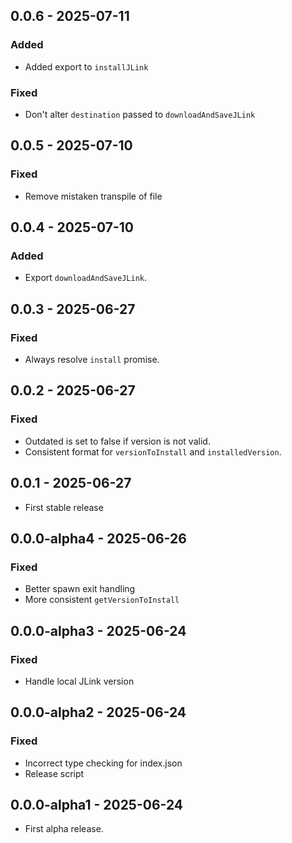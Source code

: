 ## 0.0.6 - 2025-07-11

### Added

-   Added export to `installJLink`

### Fixed

-   Don't alter `destination` passed to `downloadAndSaveJLink`

## 0.0.5 - 2025-07-10

### Fixed

-   Remove mistaken transpile of file

## 0.0.4 - 2025-07-10

### Added

-   Export `downloadAndSaveJLink`.

## 0.0.3 - 2025-06-27

### Fixed

-   Always resolve `install` promise.

## 0.0.2 - 2025-06-27

### Fixed

-   Outdated is set to false if version is not valid.
-   Consistent format for `versionToInstall` and `installedVersion`.

## 0.0.1 - 2025-06-27

-   First stable release

## 0.0.0-alpha4 - 2025-06-26

### Fixed

-   Better spawn exit handling
-   More consistent `getVersionToInstall`

## 0.0.0-alpha3 - 2025-06-24

### Fixed

-   Handle local JLink version

## 0.0.0-alpha2 - 2025-06-24

### Fixed

-   Incorrect type checking for index.json
-   Release script

## 0.0.0-alpha1 - 2025-06-24

-   First alpha release.

